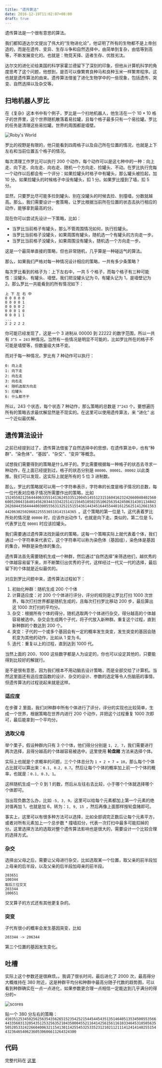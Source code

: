 ```yaml
---
title: "遗传算法"
date: 2016-12-19T11:02:07+08:00
draft: true
---
```


遗传算法是一个很有意思的算法。

我们都知道达尔文提出了伟大的“生物进化论”，他证明了所有的生物都不是上帝创造的，而是在遗传、变异、生存斗争和自然选择中，由简单到复杂，由低等到高等，不断发展变化的。也就是：物竞天择、适者生存、优胜劣汰。

达尔文的进化论给美国的科学家霍兰德留下了深刻的印象，但他从计算机科学的角度思考了这个问题，他想到，是否可以像繁育良种马和良种玉米一样繁育程序。这也就是遗传算法的由来。遗传算法借鉴了进化生物学中的一些现象，包括遗传、突变、自然选择以及杂交等。

## 扫地机器人罗比

在《复杂》这本书中有个例子，罗比是一个扫地机器人，他生活在一个 10 * 10 格子的世界里，这个世界随机散落着易拉罐，且每个格子最多只有一个易拉罐。罗比的任务是清理这些易拉罐。世界的周围都是墙壁。

![Roby's World](./assets/robys-world.png)

罗比的视野是有限的，他只能看到四周格子以及自己所在位置的情况，也就是上下左右和当前位置五个格子的情况。

每次清理工作罗比可以执行 200 个动作，每个动作可以是这七种中的一种：向上走、向下走、向左走、向右走、随机一个方向走、捡罐头、不动。在罗比执行完每一个动作以后都会有一个评分：如果捡罐头时格子中有罐头，那么罐头被捡起，加 10 分。如果捡罐头的时候格子中没有罐头，扣 1 分。如果罗比撞到了墙，扣 5 分。

显然，只要罗比尽可能多捡到罐头、别在没罐头的时候去捡、别撞墙，分数就越高。那么，我们需要设计一套策略，让罗比根据当前所在位置的状态去执行相应的动作，能够拿到最高的分。

现在你可以尝试先设计一下策略，比如：

- 当罗比当前格子有罐头，那么不管周围情况如何，执行捡罐头。
- 当罗比当前格子没罐头，如果周围有罐头，随机选一个有罐头的方向走一步。
- 当罗比当前格子没罐头，如果周围没有罐头，随机选一个方向走一步。

这是一个最简单直接的策略，但也非常随机，几乎算是一种碰运气的算法。

那么，如果我们严格对每一种情况设计相应的策略，一共有多少条策略？

每次罗比看到的格子为：上下左右中，一共 5 个格子，而每个格子有三种可能性：没罐头、有罐头、墙壁。我们把没罐头记为 0，有罐头记为 1，是墙壁记为 2。那么罗比一共能看到的所有情况如下：

```
上 下 左 右 中
0 0 0 0 0
0 0 0 0 1
0 0 0 0 2
0 0 0 1 0
0 0 0 1 1
...
2 2 2 2 2
```

你可能已经发现了，这是一个 3 进制从 00000 到 22222 的数字范围，所以一共有 `3^5 = 243` 种情况。当然有一些情况是明显不可能的，比如罗比所在的格子不可能是墙壁等，但数量级大体不变。

而对于每一种情况，罗比有 7 种动作可以执行：

```
0: 向上走
1: 向下走
2: 向左走
3: 向右走
4: 随机选取方向走
5: 捡罐头
6: 什么都不干
```

所以，243 个状态，每个状态 7 种动作，那么策略的总数是 `7^243` 个。要想遍历所有的策略去求最优解显然是不现实的。在这里可以使用遗传算法，来 “进化” 出一个近似最优解。

## 遗传算法设计

之前已经提到过了，遗传算法借鉴了自然选择中的思想，在遗传算法中，也有“种群”、“染色体”、“基因”、“杂交”、“变异”等概念。

试想我们需要得到的策略是什么样子的。罗比需要根据每一种格子的状态去寻求一种动作，在上面已经提到过，格子的状态分别是 `00000`、`00001`、`00002` 以此类推。我们可以发现，这实际上就是所有的 5 位 3 进制数。

那么，罗比的策略就可以用一个字符串表示，字符串的长度是格子情况的总数，每一位代表对应格子情况所需要作出的策略，比如 `152455021256444063355141362453351200451455123151604162324266004040256060052004316401456203443334225141156451050235106256354245063143011340422626044356444400300555631325215155436144345164455440161256251412661563442063025020602255536510141514365 `。这个策略的第一位是 1，这代表着罗比所处的情况是 `00000` 时，应该作出动作 1，也就是向下走。类似的，第二位是 5，代表罗比在 `00001` 时应该捡罐头。

我们需要通过遗传算法找到最优的策略，这每一个策略实际上就代表着个体，我们通过一个字符串来代表它，这个字符串可以称为染色体（基因组），染色体是基因的集合，种群是染色体的集合。

遗传算法首先需要随机生成一个种群，然后通过“自然选择”来筛选他们，越优秀的个体越容易留下来，并不断繁衍出优秀的子代，这样经过一代又一代的选择，最后留下的个体就是近似最优的。

对应到罗比问题中来，遗传算法过程如下：

1. 初始化种群：随机生成 200 个个体
2. 计算适应度：对 200 个个体进行评分，评分的规则是让罗比打扫 1000 次世界，每次打扫世界都是随机生成的，且每次打扫罗比移动 200 步，最后算出这 1000 次打扫的平均分。
3. 杂交：根据所有个体的得分，随机选取两个个体进行杂交，得分越高的个体越容易被选中。杂交会生成两个子代，将子代放入新种群。重复这个过程，直到新种群的个数达到 200 个。
4. 突变：子代的一个或多个基因会有一定的概率发生突变，发生突变的基因会随机变为其他的动作，比如从 1 变为 6。
5. 迭代：重复以上的过程，直到达到 1000 代。

当然上面的 200、1000 这些数字都是人为设定的，你也可以设定其他的，只要能得到比较好的解就行。

是不是很有意思，因为我们根本不用动脑去设计策略，而是全部交给了计算机。当然这里面还有适应度函数的设计、杂交的设计、参数的选定等令人伤脑筋的事情，但遗传算法的过程说起来就是这样。

### 适应度

在步骤 2 里面，我们对种群中所有个体进行了评分，评分的实现也比较简单，生成一个世界，根据策略在世界内进行 200 个动作，并把这个过程重复 1000 次即可，最后能拿到一个平均分。

### 选取父母

举个栗子，假设种群内只有 3 个个体，他们得分分别是 `1, 2, 7`，我们需要进行两次选择，且得分越高的个体越容易被选中。这里使用 **轮盘赌** 方法来选择个体。

实际上也就是个求概率的问题，三个个体总分为 `1 + 2 + 7 = 10`，那么每个个体占比就可以算出来：`0.1, 0.2, 0.7`。然后让每个个体的概率加上前一个个体的概率，也就是：`0.1, 0.3, 1`。

这样随机生成一个 0 到 1 的数，然后从左往右去比较，小于哪个个体就选择哪个个体即可。

当出现负数怎么办，比如 `-5, 3, 9`，这里可以给每个元素都加上第一个元素的绝对值再加 1，也就是加 6，转为：`1, 9, 15 `，然后再像上面那样按轮盘赌即可。

事实上，这里可以有很多种方法可以选择，比如全部调完正数后让每个元素平方，或者对所有元素加上一个总步数 * 撞墙扣分，代表一次打扫中最多可能扣掉的分。这里选择方法的选取对整个遗传算法影响也是很大的，需要设计一个比较合理的选择方式。

### 杂交

选择出父母之后，需要让父母进行杂交，比如选取某一个位置，取父亲的前半段加上母亲的后半段，以及父亲的后半段加母亲的前半段。

```
203651
100344
取后三位交叉
203344
100651
```

交叉算子的方式还有其他更复杂的。

### 突变

子代有很小的概率会发生基因突变，比如

```
203344 -> 206344
```

第三个位置的基因发生变化。

## 吐槽

实际上这个参数还是很麻烦。。我调了很长时间，最后进化了 2000 次，最高得分大概维持在 380 附近，这是种群平均分和种群中最高分随子代数的趋势图，可以看到种群确实在一点一点进化，如果参数更合理一点相信一定能达到几乎满分的得分的~

![scores](./assets/scores.png)

贴一个 380 分左右的策略：`450351253450256256354356265152354252154454454351351464051353450055356644335603132054351253256352104350004552116414256156116103346453105056355052053324226604006321154130114255453253352312102112111412414140255154432364654062360530606611264324300`

## 代码

完整代码在 [这里](https://github.com/sunhengzhe/roby)